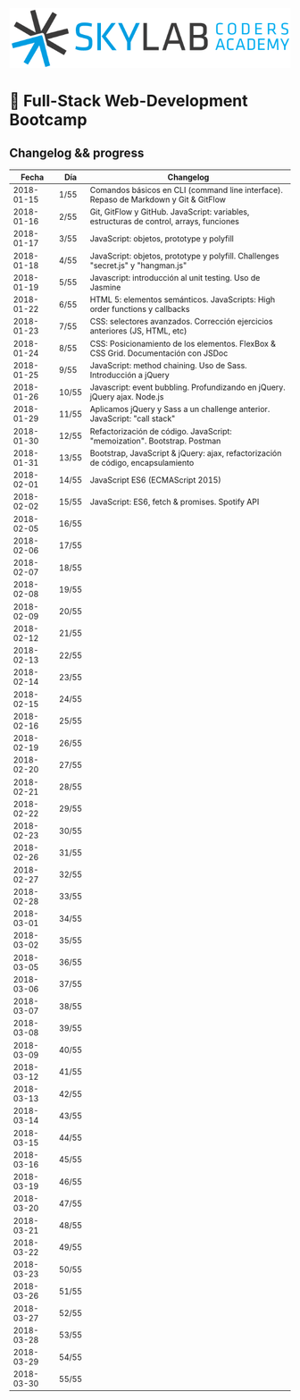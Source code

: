 ![Skylab Coders Academy](skylab.png "Skylab Coders Academy")

🚀 Full-Stack Web-Development Bootcamp 
======================================

## Changelog && progress  


|   Fecha    | Día  |   Changelog     |
|------------|------|-----------------|
| 2018-01-15 | 1/55 | Comandos básicos en CLI (command line interface). Repaso de Markdown y Git & GitFlow |
| 2018-01-16 | 2/55 | Git, GitFlow y GitHub. JavaScript: variables, estructuras de control, arrays, funciones |
| 2018-01-17 | 3/55 | JavaScript: objetos, prototype y polyfill |
| 2018-01-18 | 4/55 | JavaScript: objetos, prototype y polyfill. Challenges "secret.js" y "hangman.js" |
| 2018-01-19 | 5/55 | Javascript: introducción al unit testing. Uso de Jasmine |
| 2018-01-22 | 6/55 | HTML 5: elementos semánticos. JavaScripts: High order functions y callbacks |
| 2018-01-23 | 7/55 | CSS: selectores avanzados. Corrección ejercicios anteriores (JS, HTML, etc) |
| 2018-01-24 | 8/55 | CSS: Posicionamiento de los elementos. FlexBox & CSS Grid. Documentación con JSDoc|
| 2018-01-25 | 9/55 | JavaScript: method chaining. Uso de Sass. Introducción a jQuery |
| 2018-01-26 | 10/55 | Javascript: event bubbling. Profundizando en jQuery. jQuery ajax. Node.js |
| 2018-01-29 | 11/55 | Aplicamos jQuery y Sass a un challenge anterior. JavaScript: "call stack" |
| 2018-01-30 | 12/55 | Refactorización de código. JavaScript: "memoization". Bootstrap. Postman |
| 2018-01-31 | 13/55 | Bootstrap, JavaScript & jQuery: ajax, refactorización de código, encapsulamiento |
| 2018-02-01 | 14/55 | JavaScript ES6 (ECMAScript 2015) |
| 2018-02-02 | 15/55 | JavaScript: ES6, fetch & promises. Spotify API |
| 2018-02-05 | 16/55 |                 |
| 2018-02-06 | 17/55 |                 |
| 2018-02-07 | 18/55 |                 |
| 2018-02-08 | 19/55 |                 |
| 2018-02-09 | 20/55 |                 |
| 2018-02-12 | 21/55 |                 |
| 2018-02-13 | 22/55 |                 |
| 2018-02-14 | 23/55 |                 |
| 2018-02-15 | 24/55 |                 |
| 2018-02-16 | 25/55 |                 |
| 2018-02-19 | 26/55 |                 |
| 2018-02-20 | 27/55 |                 |
| 2018-02-21 | 28/55 |                 |
| 2018-02-22 | 29/55 |                 |
| 2018-02-23 | 30/55 |                 |
| 2018-02-26 | 31/55 |                 |
| 2018-02-27 | 32/55 |                 |
| 2018-02-28 | 33/55 |                 |
| 2018-03-01 | 34/55 |                 |
| 2018-03-02 | 35/55 |                 |
| 2018-03-05 | 36/55 |                 |
| 2018-03-06 | 37/55 |                 |
| 2018-03-07 | 38/55 |                 |
| 2018-03-08 | 39/55 |                 |
| 2018-03-09 | 40/55 |                 |
| 2018-03-12 | 41/55 |                 |
| 2018-03-13 | 42/55 |                 |
| 2018-03-14 | 43/55 |                 |
| 2018-03-15 | 44/55 |                 |
| 2018-03-16 | 45/55 |                 |
| 2018-03-19 | 46/55 |                 |
| 2018-03-20 | 47/55 |                 |
| 2018-03-21 | 48/55 |                 |
| 2018-03-22 | 49/55 |                 |
| 2018-03-23 | 50/55 |                 |
| 2018-03-26 | 51/55 |                 |
| 2018-03-27 | 52/55 |                 |
| 2018-03-28 | 53/55 |                 |
| 2018-03-29 | 54/55 |                 |
| 2018-03-30 | 55/55 |                 |
